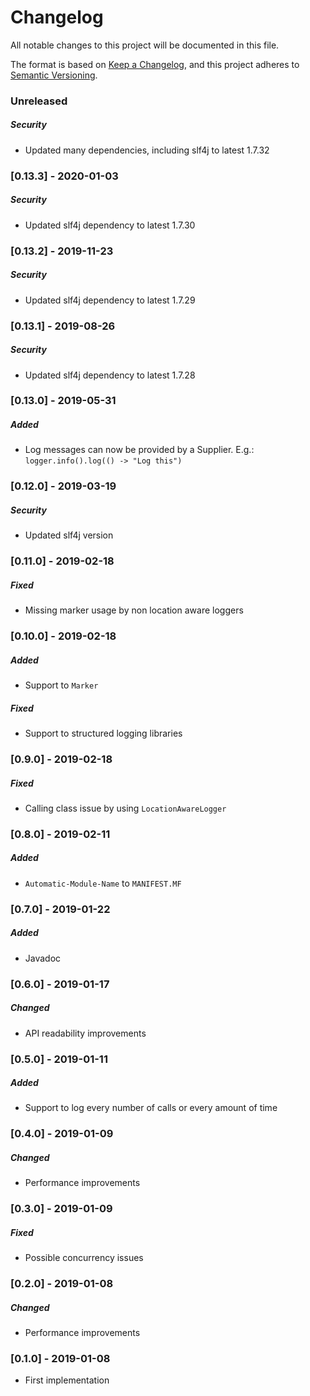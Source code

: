# Changelog

All notable changes to this project will be documented in this file.

The format is based on [Keep a Changelog](https://keepachangelog.com/en/1.0.0/), and this project adheres to [Semantic Versioning](https://semver.org/spec/v2.0.0.html).

### Unreleased

##### Security

- Updated many dependencies, including slf4j to latest 1.7.32

### [0.13.3] - 2020-01-03

##### Security

- Updated slf4j dependency to latest 1.7.30

### [0.13.2] - 2019-11-23

##### Security

- Updated slf4j dependency to latest 1.7.29

### [0.13.1] - 2019-08-26

##### Security

- Updated slf4j dependency to latest 1.7.28

### [0.13.0] - 2019-05-31

##### Added

- Log messages can now be provided by a Supplier. E.g.: `logger.info().log(() -> "Log this")`

### [0.12.0] - 2019-03-19

##### Security

- Updated slf4j version

### [0.11.0] - 2019-02-18

##### Fixed

- Missing marker usage by non location aware loggers

### [0.10.0] - 2019-02-18

##### Added

- Support to `Marker`

##### Fixed

- Support to structured logging libraries

### [0.9.0] - 2019-02-18

##### Fixed

- Calling class issue by using `LocationAwareLogger`

### [0.8.0] - 2019-02-11

##### Added

- `Automatic-Module-Name` to `MANIFEST.MF`

### [0.7.0] - 2019-01-22

##### Added

- Javadoc

### [0.6.0] - 2019-01-17

##### Changed

- API readability improvements

### [0.5.0] - 2019-01-11

##### Added

- Support to log every number of calls or every amount of time

### [0.4.0] - 2019-01-09

##### Changed

- Performance improvements

### [0.3.0] - 2019-01-09

##### Fixed

- Possible concurrency issues

### [0.2.0] - 2019-01-08

##### Changed

- Performance improvements

### [0.1.0] - 2019-01-08

- First implementation
